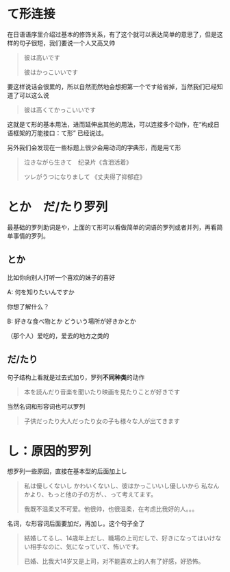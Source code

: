 # て形连接

在日语语序里介绍过基本的修饰关系，有了这个就可以表达简单的意思了，但是这样的句子很短，我们要说一个人又高又帅

> 彼は高いです
>
> 彼はかっこいいです

要这样说话会很累的，所以自然而然地会想把第一个です给省掉，当然我们已经知道了可以这么说

> 彼は高くてかっこいいです

这就是て形的基本用法，进而延伸出其他的用法，可以连接多个动作，在“构成日语框架的万能接口：て形” 已经说过。

另外我们会发现在一些标题上很少会用动词的字典形，而是用て形

> 泣きながら生きて　纪录片《含泪活着》
>
> ツレがうつになりまして 《丈夫得了抑郁症》

# とか　だ/たり罗列

最基础的罗列助词是や，上面的て形可以看做简单的词语的罗列或者并列，再看简单事情的罗列。

## とか

比如你向别人打听一个喜欢的妹子的喜好

A: 何を知りたいんですか

你想了解什么？

B: 好きな食べ物とか どういう場所が好きかとか

（那个人）爱吃的，爱去的地方之类的

## だ/たり

句子结构上看就是过去式加り，罗列**不同种类**的动作

> 本を読んだり音楽を聞いたり映画を見たりことが好きです

当然名词和形容词也可以罗列

> 子供だったり大人だったり女の子も様々な人が出てきます

# し：原因的罗列

想罗列一些原因，直接在基本型的后面加上し

> 私は優しくないし かわいくないし、彼はかっこいいし優しいから  私なんかより、もっと他の子の方が、、って考えてます。
>
> 我既不温柔又不可爱。他很帅，也很温柔，在考虑比我好的人。。。

名词，な形容词后面要加だ，再加し。这个句子全了

> 結婚してるし、14歳年上だし、職場の上司だしで、好きになってはいけない相手なのに、気になっていて、怖いです。
>
> 已婚、比我大14岁又是上司，对不能喜欢上的人有了好感，好恐怖。




